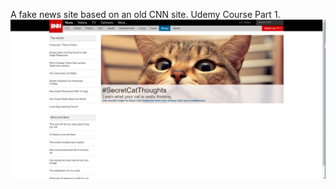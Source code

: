 A fake news site based on an old CNN site.
Udemy Course Part 1.
![screenshot](images/screenshot.PNG "Screenshot")
